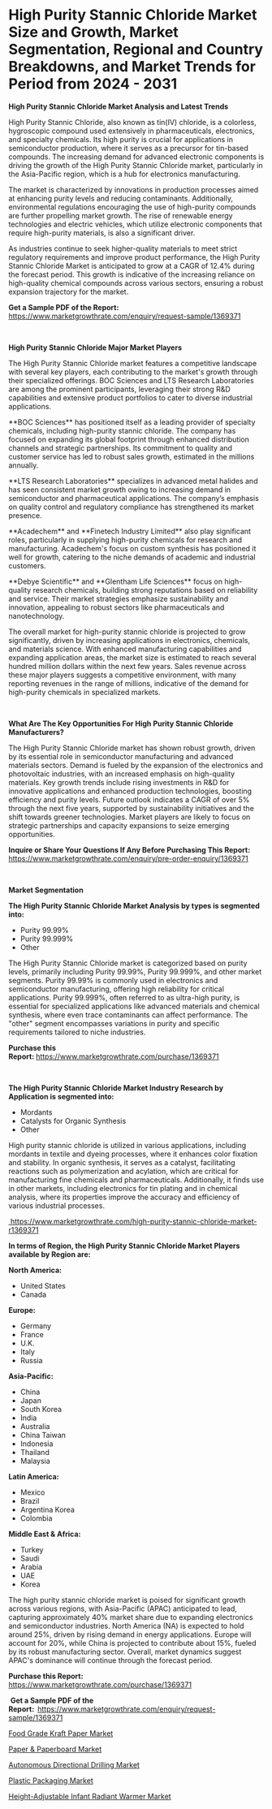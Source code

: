 <p><h1>High Purity Stannic Chloride Market Size and Growth, Market Segmentation, Regional and Country Breakdowns, and Market Trends for Period from 2024 -  2031</h1></p><p><strong>High Purity Stannic Chloride Market Analysis and Latest Trends</strong></p>
<p><p>High Purity Stannic Chloride, also known as tin(IV) chloride, is a colorless, hygroscopic compound used extensively in pharmaceuticals, electronics, and specialty chemicals. Its high purity is crucial for applications in semiconductor production, where it serves as a precursor for tin-based compounds. The increasing demand for advanced electronic components is driving the growth of the High Purity Stannic Chloride market, particularly in the Asia-Pacific region, which is a hub for electronics manufacturing.</p><p>The market is characterized by innovations in production processes aimed at enhancing purity levels and reducing contaminants. Additionally, environmental regulations encouraging the use of high-purity compounds are further propelling market growth. The rise of renewable energy technologies and electric vehicles, which utilize electronic components that require high-purity materials, is also a significant driver.</p><p>As industries continue to seek higher-quality materials to meet strict regulatory requirements and improve product performance, the High Purity Stannic Chloride Market is anticipated to grow at a CAGR of 12.4% during the forecast period. This growth is indicative of the increasing reliance on high-quality chemical compounds across various sectors, ensuring a robust expansion trajectory for the market.</p></p>
<p><strong>Get a Sample PDF of the Report:&nbsp;</strong> <a href="https://www.marketgrowthrate.com/enquiry/request-sample/1369371">https://www.marketgrowthrate.com/enquiry/request-sample/1369371</a></p>
<p>&nbsp;</p>
<p><strong>High Purity Stannic Chloride Major Market Players</strong></p>
<p><p>The High Purity Stannic Chloride market features a competitive landscape with several key players, each contributing to the market's growth through their specialized offerings. BOC Sciences and LTS Research Laboratories are among the prominent participants, leveraging their strong R&D capabilities and extensive product portfolios to cater to diverse industrial applications.</p><p>**BOC Sciences** has positioned itself as a leading provider of specialty chemicals, including high-purity stannic chloride. The company has focused on expanding its global footprint through enhanced distribution channels and strategic partnerships. Its commitment to quality and customer service has led to robust sales growth, estimated in the millions annually.</p><p>**LTS Research Laboratories** specializes in advanced metal halides and has seen consistent market growth owing to increasing demand in semiconductor and pharmaceutical applications. The company’s emphasis on quality control and regulatory compliance has strengthened its market presence.</p><p>**Acadechem** and **Finetech Industry Limited** also play significant roles, particularly in supplying high-purity chemicals for research and manufacturing. Acadechem's focus on custom synthesis has positioned it well for growth, catering to the niche demands of academic and industrial customers.</p><p>**Debye Scientific** and **Glentham Life Sciences** focus on high-quality research chemicals, building strong reputations based on reliability and service. Their market strategies emphasize sustainability and innovation, appealing to robust sectors like pharmaceuticals and nanotechnology.</p><p>The overall market for high-purity stannic chloride is projected to grow significantly, driven by increasing applications in electronics, chemicals, and materials science. With enhanced manufacturing capabilities and expanding application areas, the market size is estimated to reach several hundred million dollars within the next few years. Sales revenue across these major players suggests a competitive environment, with many reporting revenues in the range of millions, indicative of the demand for high-purity chemicals in specialized markets.</p></p>
<p>&nbsp;</p>
<p><strong>What Are The Key Opportunities For High Purity Stannic Chloride Manufacturers?</strong></p>
<p><p>The High Purity Stannic Chloride market has shown robust growth, driven by its essential role in semiconductor manufacturing and advanced materials sectors. Demand is fueled by the expansion of the electronics and photovoltaic industries, with an increased emphasis on high-quality materials. Key growth trends include rising investments in R&D for innovative applications and enhanced production technologies, boosting efficiency and purity levels. Future outlook indicates a CAGR of over 5% through the next five years, supported by sustainability initiatives and the shift towards greener technologies. Market players are likely to focus on strategic partnerships and capacity expansions to seize emerging opportunities.</p></p>
<p><strong>Inquire or Share Your Questions If Any Before Purchasing This Report:</strong> <a href="https://www.marketgrowthrate.com/enquiry/pre-order-enquiry/1369371">https://www.marketgrowthrate.com/enquiry/pre-order-enquiry/1369371</a></p>
<p>&nbsp;</p>
<p><strong>Market Segmentation</strong></p>
<p><strong>The High Purity Stannic Chloride Market Analysis by types is segmented into:</strong></p>
<p><ul><li>Purity 99.99%</li><li>Purity 99.999%</li><li>Other</li></ul></p>
<p><p>The High Purity Stannic Chloride market is categorized based on purity levels, primarily including Purity 99.99%, Purity 99.999%, and other market segments. Purity 99.99% is commonly used in electronics and semiconductor manufacturing, offering high reliability for critical applications. Purity 99.999%, often referred to as ultra-high purity, is essential for specialized applications like advanced materials and chemical synthesis, where even trace contaminants can affect performance. The "other" segment encompasses variations in purity and specific requirements tailored to niche industries.</p></p>
<p><strong>Purchase this Report:&nbsp;</strong><a href="https://www.marketgrowthrate.com/purchase/1369371">https://www.marketgrowthrate.com/purchase/1369371</a></p>
<p>&nbsp;</p>
<p><strong>The High Purity Stannic Chloride Market Industry Research by Application is segmented into:</strong></p>
<p><ul><li>Mordants</li><li>Catalysts for Organic Synthesis</li><li>Other</li></ul></p>
<p><p>High purity stannic chloride is utilized in various applications, including mordants in textile and dyeing processes, where it enhances color fixation and stability. In organic synthesis, it serves as a catalyst, facilitating reactions such as polymerization and acylation, which are critical for manufacturing fine chemicals and pharmaceuticals. Additionally, it finds use in other markets, including electronics for tin plating and in chemical analysis, where its properties improve the accuracy and efficiency of various industrial processes.</p></p>
<p><a href="https://www.marketgrowthrate.com/high-purity-stannic-chloride-market-r1369371">&nbsp;https://www.marketgrowthrate.com/high-purity-stannic-chloride-market-r1369371</a></p>
<p><strong>In terms of Region, the High Purity Stannic Chloride Market Players available by Region are:</strong></p>
<p>
    <p> <strong> North America: </strong>
        <ul>
            <li>United States</li>
            <li>Canada</li>
        </ul>
        </p> 
    <p> <strong> Europe: </strong>
        <ul>
            <li>Germany</li>
            <li>France</li>
            <li>U.K.</li>
            <li>Italy</li>
            <li>Russia</li>
        </ul>
        </p> 
    <p> <strong> Asia-Pacific: </strong>
        <ul>
            <li>China</li>
            <li>Japan</li>
            <li>South Korea</li>
            <li>India</li>
            <li>Australia</li>
            <li>China Taiwan</li>
            <li>Indonesia</li>
            <li>Thailand</li>
            <li>Malaysia</li>
        </ul>
        </p> 
    <p> <strong> Latin America: </strong>
        <ul>
            <li>Mexico</li>
            <li>Brazil</li>
            <li>Argentina Korea</li>
            <li>Colombia</li>
        </ul>
        </p> 
    <p> <strong> Middle East & Africa: </strong>
        <ul>
            <li>Turkey</li>
            <li>Saudi</li>
            <li>Arabia</li>
            <li>UAE</li>
            <li>Korea</li>
        </ul>
    </p>
    </p>
<p><p>The high purity stannic chloride market is poised for significant growth across various regions, with Asia-Pacific (APAC) anticipated to lead, capturing approximately 40% market share due to expanding electronics and semiconductor industries. North America (NA) is expected to hold around 25%, driven by rising demand in energy applications. Europe will account for 20%, while China is projected to contribute about 15%, fueled by its robust manufacturing sector. Overall, market dynamics suggest APAC's dominance will continue through the forecast period.</p></p>
<p><strong>Purchase this Report: </strong><a href="https://www.marketgrowthrate.com/purchase/1369371">https://www.marketgrowthrate.com/purchase/1369371</a></p>
<p>&nbsp;<strong>Get a Sample PDF of the Report:&nbsp;&nbsp;</strong><a href="https://www.marketgrowthrate.com/enquiry/request-sample/1369371">https://www.marketgrowthrate.com/enquiry/request-sample/1369371</a></p>
<p><strong></strong></p>
<p><p><a href="https://issuu.com/reportprime-2/docs/food-grade-kraft-paper-market-size-_26da8c434b8949">Food Grade Kraft Paper Market</a></p><p><a href="https://www.linkedin.com/pulse/market-forecasting-change-global-paper-paperboard-dynamics-future-kvitf">Paper & Paperboard Market</a></p><p><a href="https://medium.com/@hopperjosue14/autonomous-directional-drilling-market-evolution-global-trends-and-regional-dynamics-2024-2031-4a0827935f79?postPublishedType=repub">Autonomous Directional Drilling Market</a></p><p><a href="https://www.linkedin.com/pulse/global-plastic-packaging-market-sector2024-2031-metrics-strategic-5fpmf">Plastic Packaging Market</a></p><p><a href="https://github.com/napierswinnyfg/Market-Research-Report-List-1/blob/main/height-adjustable-infant-radiant-warmer-market.md">Height-Adjustable Infant Radiant Warmer Market</a></p></p>
